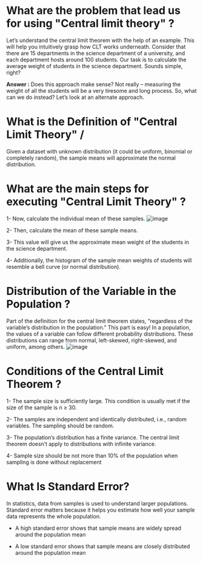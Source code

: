 #  What are the problem  that lead us for using "Central limit theory" ?

Let’s understand the central limit theorem with the help of an example. This will help you intuitively grasp how CLT works underneath.
Consider that there are 15 departments in the science department of a university, and each department hosts around 100 students. Our task is to calculate the average weight of students in the science department. Sounds simple, right?

**Answer :**
Does this approach make sense? Not really – measuring the weight of all the students will be a very tiresome and long process. So, what can we do instead? Let’s look at an alternate approach.


# What is the Definition of  "Central Limit Theory" /

Given a dataset with unknown distribution (it could be uniform, binomial or completely random), the sample means will approximate the normal distribution.

# What are the main steps for executing "Central Limit Theory" ?

1- Now, calculate the individual mean of these samples.
![image](https://av-eks-blogoptimized.s3.amazonaws.com/Capture161268.png)


2- Then, calculate the mean of these sample means.

3- This value will give us the approximate mean weight of the students in the science department.

4- Additionally, the histogram of the sample mean weights of students will resemble a bell curve (or normal distribution).

# Distribution of the Variable in the Population  ?

Part of the definition for the central limit theorem states, “regardless of the variable’s distribution in the population.” This part is easy! In a population, the values of a variable can follow different probability distributions. These distributions can range from normal, left-skewed, right-skewed, and uniform, among others.
![image](https://av-eks-blogoptimized.s3.amazonaws.com/231.png) 



# Conditions of the Central Limit Theorem  ?


1- The sample size is sufficiently large. This condition is usually met if the size of the sample is n ≥ 30.

2- The samples are independent and identically distributed, i.e., random variables. The sampling should be random.

3- The population’s distribution has a finite variance. The central limit theorem doesn’t apply to distributions with infinite variance.

4- Sample size should be not more than 10% of the population when sampling is done without replacement


# What Is Standard Error?

In statistics, data from samples is used to understand larger populations. Standard error matters because it helps you estimate how well your sample data represents the whole population.


- A high standard error shows that sample means are widely spread around the population mean

- A low standard error shows that sample means are closely distributed around the population mean































